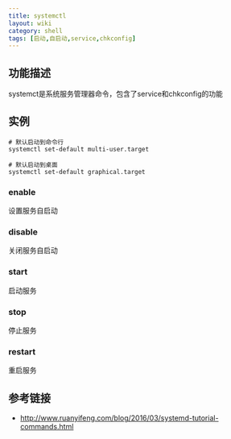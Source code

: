 ```yaml
---
title: systemctl
layout: wiki
category: shell
tags: [启动,自启动,service,chkconfig]
---
```


## 功能描述

systemct是系统服务管理器命令，包含了service和chkconfig的功能


## 实例

~~~Text
# 默认启动到命令行
systemctl set-default multi-user.target

# 默认启动到桌面
systemctl set-default graphical.target
~~~

### enable

设置服务自启动

### disable

关闭服务自启动

### start

启动服务

### stop

停止服务

### restart

重启服务

## 参考链接

* <http://www.ruanyifeng.com/blog/2016/03/systemd-tutorial-commands.html>

